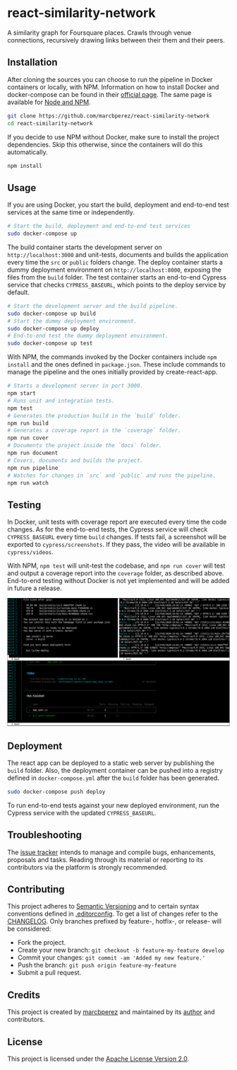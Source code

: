 # react-similarity-network

A similarity graph for Foursquare places. Crawls through venue connections,
recursively drawing links between their them and their peers.

## Installation

After cloning the sources you can choose to run the pipeline in Docker
containers or locally, with NPM. Information on how to install Docker and
docker-compose can be found in their [official page][install-docker-compose].
The same page is available for [Node and NPM][install-node].

```bash
git clone https://github.com/marcbperez/react-similarity-network
cd react-similarity-network
```

If you decide to use NPM without Docker, make sure to install the project
dependencies. Skip this otherwise, since the containers will do this
automatically.

```bash
npm install
```

## Usage

If you are using Docker, you start the build, deployment and end-to-end test
services at the same time or independently.

```bash
# Start the build, deployment and end-to-end test services
sudo docker-compose up
```

The build container starts the development server on `http://localhost:3000` and
unit-tests, documents and builds the application every time the `src` or
`public` folders change. The deploy container starts a dummy deployment
environment on `http://localhost:8000`, exposing the files from the `build`
folder. The test container starts an end-to-end Cypress service that checks
`CYPRESS_BASEURL`, which points to the deploy service by default.

```bash
# Start the development server and the build pipeline.
sudo docker-compose up build
# Start the dummy deployment environment.
sudo docker-compose up deploy
# End-to-end test the dummy deployment environment.
sudo docker-compose up test
```

With NPM, the commands invoked by the Docker containers include `npm install`
and the ones defined in `package.json`. These include commands to manage the
pipeline and the ones initially provided by create-react-app.

```bash
# Starts a development server in port 3000.
npm start
# Runs unit and integration tests.
npm test
# Generates the production build in the `build` folder.
npm run build
# Generates a coverage report in the `coverage` folder.
npm run cover
# Documents the project inside the `docs` folder.
npm run document
# Covers, documents and builds the project.
npm run pipeline
# Watches for changes in `src` and `public` and runs the pipeline.
npm run watch
```

## Testing

In Docker, unit tests with coverage report are executed every time the code
changes. As for the end-to-end tests, the Cypress service will check
`CYPRESS_BASEURL` every time `build` changes. If tests fail, a screenshot will
be exported to `cypress/screenshots`. If they pass, the video will be available
in `cypress/videos`.

With NPM, `npm test` will unit-test the codebase, and `npm run cover` will test
and output a coverage report into the `coverage` folder, as described above.
End-to-end testing without Docker is not yet implemented and will be added in
future a release.

![screenshot](media/pipeline-screenshot.png)

## Deployment

The react app can be deployed to a static web server by publishing the `build`
folder. Also, the deployment container can be pushed into a registry defined in
`docker-compose.yml` after the `build` folder has been generated.

```bash
sudo docker-compose push deploy
```

To run end-to-end tests against your new deployed environment, run the Cypress
service with the updated `CYPRESS_BASEURL`.

## Troubleshooting

The [issue tracker][issue-tracker] intends to manage and compile bugs,
enhancements, proposals and tasks. Reading through its material or reporting to
its contributors via the platform is strongly recommended.

## Contributing

This project adheres to [Semantic Versioning][semver] and to certain syntax
conventions defined in [.editorconfig][editorconfig]. To get a list of changes
refer to the [CHANGELOG][changelog]. Only branches prefixed by feature-,
hotfix-, or release- will be considered:

  - Fork the project.
  - Create your new branch: `git checkout -b feature-my-feature develop`
  - Commit your changes: `git commit -am 'Added my new feature.'`
  - Push the branch: `git push origin feature-my-feature`
  - Submit a pull request.

## Credits

This project is created by [marcbperez][author] and maintained by its
[author][author] and contributors.

## License

This project is licensed under the [Apache License Version 2.0][license].

[author]: https://marcbperez.github.io
[issue-tracker]: https://github.com/marcbperez/react-similarity-network/issues
[editorconfig]: .editorconfig
[changelog]: CHANGELOG.md
[license]: LICENSE
[semver]: http://semver.org
[install-docker-compose]: https://docs.docker.com/compose/install/
[install-node]: https://nodejs.org/en/download/
